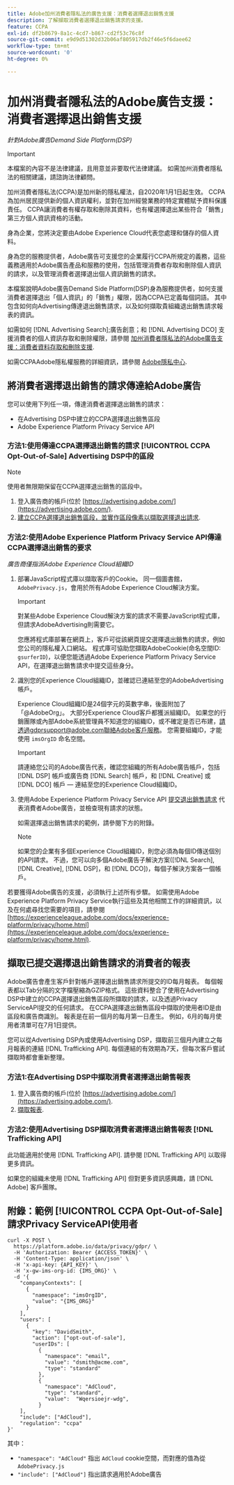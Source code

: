 ```yaml
---
title: Adobe加州消費者隱私法的廣告支援：消費者選擇退出銷售支援
description: 了解擷取消費者選擇退出銷售請求的支援。
feature: CCPA
exl-id: df2b8679-8a1c-4cd7-b867-cd2f53c76c8f
source-git-commit: e9d9d51302d32b06af805917db2f46e5f6daee62
workflow-type: tm+mt
source-wordcount: '0'
ht-degree: 0%

---
```


# 加州消費者隱私法的Adobe廣告支援：消費者選擇退出銷售支援

*針對Adobe廣告Demand Side Platform(DSP)*

>[!IMPORTANT]
>
>本檔案的內容不是法律建議，且用意並非要取代法律建議。 如需加州消費者隱私法的相關建議，請諮詢法律顧問。

加州消費者隱私法(CCPA)是加州新的隱私權法，自2020年1月1日起生效。 CCPA為加州居民提供新的個人資訊權利，並對在加州經營業務的特定實體賦予資料保護責任。 CCPA讓消費者有權存取和刪除其資料，也有權選擇退出某些符合「銷售」第三方個人資訊資格的活動。

身為企業，您將決定要由Adobe Experience Cloud代表您處理和儲存的個人資料。

身為您的服務提供者，Adobe廣告可支援您的企業履行CCPA所規定的義務，這些義務適用於Adobe廣告產品和服務的使用，包括管理消費者存取和刪除個人資訊的請求，以及管理消費者選擇退出個人資訊銷售的請求。

本檔案說明Adobe廣告Demand Side Platform(DSP)身為服務提供者，如何支援消費者選擇退出「個人資訊」的「銷售」權限，因為CCPA已定義每個詞語。 其中包含如何向Advertising傳達退出銷售請求，以及如何擷取貴組織退出銷售請求報表的資訊。

如需如何 [!DNL Advertising Search];廣告創意；和 [!DNL Advertising DCO] 支援消費者的個人資訊存取和刪除權限，請參閱 [加州消費者隱私法的Adobe廣告支援：消費者資料存取和刪除支援](/help/privacy/ccpa/ccpa-access-delete.md).

如需CCPAAdobe隱私權服務的詳細資訊，請參閱 [Adobe隱私中心](https://www.adobe.com/privacy/ccpa.html).

## 將消費者選擇退出銷售的請求傳達給Adobe廣告

您可以使用下列任一項，傳達消費者選擇退出銷售的請求：

* 在Advertising DSP中建立的CCPA選擇退出銷售區段
* Adobe Experience Platform Privacy Service API

### 方法1:使用傳達CCPA選擇退出銷售的請求 [!UICONTROL CCPA Opt-Out-of-Sale] Advertising DSP中的區段

>[!NOTE]
>
>使用者無限期保留在CCPA選擇退出銷售的區段中。

1. 登入廣告商的帳戶(位於 [https://advertising.adobe.com/](https://advertising.adobe.com/).
1. [建立CCPA選擇退出銷售區段，並實作區段像素以擷取選擇退出請求](/help/dsp/audiences/ccpa-opt-out-segment-create.md).

### 方法2:使用Adobe Experience Platform Privacy Service API傳達CCPA選擇退出銷售的要求

*廣告商僅指派Adobe Experience Cloud組織ID*

1. 部署JavaScript程式庫以擷取客戶的Cookie。 同一個圖書館， `AdobePrivacy.js`，會用於所有Adobe Experience Cloud解決方案。

   >[!IMPORTANT]
   >
   >對某些Adobe Experience Cloud解決方案的請求不需要JavaScript程式庫，但請求AdobeAdvertising則需要它。

   您應將程式庫部署在網頁上，客戶可從該網頁提交選擇退出銷售的請求，例如您公司的隱私權入口網站。 程式庫可協助您擷取AdobeCookie(命名空間ID: `gsurferID`)，以便您能透過Adobe Experience Platform Privacy Service API，在選擇退出銷售請求中提交這些身分。

1. 識別您的Experience Cloud組織ID，並確認已連結至您的AdobeAdvertising帳戶。

   Experience Cloud組織ID是24個字元的英數字串，後面附加了「@AdobeOrg」。 大部分Experience Cloud客戶都獲派組織ID。 如果您的行銷團隊或內部Adobe系統管理員不知道您的組織ID，或不確定是否已布建，請透過gdprsupport@adobe.com聯絡Adobe客戶服務。 您需要組織ID，才能使用 `imsOrgID` 命名空間。

   >[!IMPORTANT]
   >
   >請連絡您公司的Adobe廣告代表，確認您組織的所有Adobe廣告帳戶，包括 [!DNL DSP] 帳戶或廣告商 [!DNL Search] 帳戶，和 [!DNL Creative] 或 [!DNL DCO] 帳戶 — 連結至您的Experience Cloud組織ID。

1. 使用Adobe Experience Platform Privacy Service API [提交退出銷售請求](https://experienceleague.adobe.com/docs/experience-platform/privacy/api/consent.html) 代表消費者Adobe廣告，並檢查現有請求的狀態。

   如需選擇退出銷售請求的範例，請參閱下方的附錄。

   >[!NOTE]
   如果您的企業有多個Experience Cloud組織ID，則您必須為每個ID傳送個別的API請求。 不過，您可以向多個Adobe廣告子解決方案([!DNL Search], [!DNL Creative], [!DNL DSP]，和 [!DNL DCO])，每個子解決方案各一個帳戶。

若要獲得Adobe廣告的支援，必須執行上述所有步驟。 如需使用Adobe Experience Platform Privacy Service執行這些及其他相關工作的詳細資訊，以及在何處尋找您需要的項目，請參閱 [https://experienceleague.adobe.com/docs/experience-platform/privacy/home.html](https://experienceleague.adobe.com/docs/experience-platform/privacy/home.html).

## 擷取已提交選擇退出銷售請求的消費者的報表

Adobe廣告會產生客戶針對帳戶選擇退出銷售請求所提交的ID每月報表。 每個報表都以Tab分隔的文字檔壓縮為GZIP格式。 這些資料整合了使用在Advertising DSP中建立的CCPA選擇退出銷售區段所擷取的請求，以及透過Privacy ServiceAPI提交的任何請求。 在CCPA選擇退出銷售區段中擷取的使用者ID是由區段和廣告商識別。 報表是在前一個月的每月第一日產生。 例如，6月的每月使用者清單可在7月1日提供。

您可以從Advertising DSP內或使用Advertising DSP，擷取前三個月內建立之每月報表的連結 [!DNL Trafficking API]. 每個連結的有效期為7天，但每次客戶嘗試擷取時都會重新整理。

### 方法1:在Advertising DSP中擷取消費者選擇退出銷售報表

1. 登入廣告商的帳戶(位於 [https://advertising.adobe.com/](https://advertising.adobe.com/).
1. [擷取報表](/help/dsp/audiences/ccpa-opt-out-segment-report-retrieve.md).

### 方法2:使用Advertising DSP擷取消費者選擇退出銷售報表 [!DNL Trafficking API]

此功能適用於使用 [!DNL Trafficking API]. 請參閱 [!DNL Trafficking API] 以取得更多資訊。

如果您的組織未使用 [!DNL Trafficking API] 但對更多資訊感興趣，請 [!DNL Adobe] 客戶團隊。

## 附錄：範例 [!UICONTROL CCPA Opt-Out-of-Sale] 請求Privacy ServiceAPI使用者

```
curl -X POST \
  https://platform.adobe.io/data/privacy/gdpr/ \
  -H 'Authorization: Bearer {ACCESS_TOKEN}' \
  -H 'Content-Type: application/json' \
  -H 'x-api-key: {API_KEY}' \
  -H 'x-gw-ims-org-id: {IMS_ORG}' \
  -d '{
    "companyContexts": [
      {
        "namespace": "imsOrgID",
        "value": "{IMS_ORG}"
      }
    ],
    "users": [
      {
        "key": "DavidSmith",
        "action": ["opt-out-of-sale"],
        "userIDs": [
          {
            "namespace": "email",
            "value": "dsmith@acme.com",
            "type": "standard"
          },
          {
            "namespace": "AdCloud",
            "type": "standard",
            "value":  "Wqersioejr-wdg",
          }
    ],
    "include": ["AdCloud"],
    "regulation": "ccpa"
}'
```

其中：

* `"namespace": "AdCloud"` 指出 `AdCloud` cookie空間，而對應的值為從 `AdobePrivacy.js`
* `"include": ["AdCloud"]` 指出請求適用於Adobe廣告
